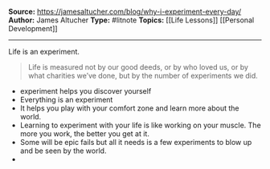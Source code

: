**Source:** https://jamesaltucher.com/blog/why-i-experiment-every-day/
**Author:** James Altucher
**Type:** #litnote 
**Topics:** [[Life Lessons]] [[Personal Development]]

----
Life is an experiment.
 
> Life is measured not by our good deeds, or by who loved us, or by what charities we’ve done, but by the number of experiments we did.

- experiment helps you discover yourself
- Everything is an experiment
- It helps you play with your comfort zone and learn more about the world.
- Learning to experiment with your life is like working on your muscle. The more you work, the better you get at it.
- Some will be epic fails but all it needs is a few experiments to blow up and be seen by the world.
- 